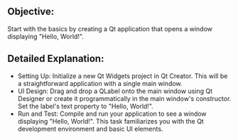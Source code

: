 ## Objective: 
Start with the basics by creating a Qt application that opens a window displaying "Hello, World!".

## Detailed Explanation:
- Setting Up: Initialize a new Qt Widgets project in Qt Creator. This will be a straightforward application with a single main window.
- UI Design: Drag and drop a QLabel onto the main window using Qt Designer or create it programmatically in the main window's constructor. Set the label's text property to "Hello, World!".
- Run and Test: Compile and run your application to see a window displaying "Hello, World!". This task familiarizes you with the Qt development environment and basic UI elements.